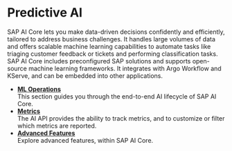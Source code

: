 <!-- loio6c3b730e5e514cf9aad410fd2a4c637f -->

# Predictive AI

SAP AI Core lets you make data-driven decisions confidently and efficiently, tailored to address business challenges. It handles large volumes of data and offers scalable machine learning capabilities to automate tasks like triaging customer feedback or tickets and performing classification tasks. SAP AI Core includes preconfigured SAP solutions and supports open-source machine learning frameworks. It integrates with Argo Workflow and KServe, and can be embedded into other applications.

-   **[ML Operations](ml-operations-7f5aa9b.md "This section guides you through the end-to-end AI lifecycle of SAP AI Core.")**  
This section guides you through the end-to-end AI lifecycle of SAP AI Core.
-   **[Metrics](metrics-36f8bec.md "The AI API provides the ability to track metrics, and to customize or filter which metrics
			are reported. ")**  
The AI API provides the ability to track metrics, and to customize or filter which metrics are reported.
-   **[Advanced Features](advanced-features-24f2fbb.md "Explore advanced features, within SAP AI Core.")**  
Explore advanced features, within SAP AI Core.

